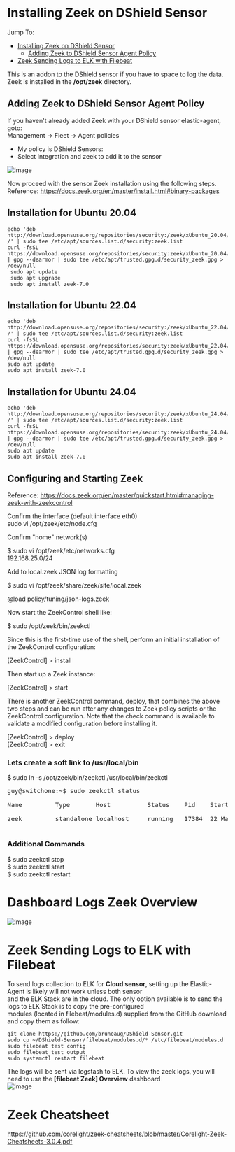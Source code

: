 # Installing Zeek on DShield Sensor
Jump To:
- [Installing Zeek on DShield Sensor](#Installing-Zeek-on-DShield-Sensor)
  - [Adding Zeek to DShield Sensor Agent Policy](#Adding-Zeek-to-DShield-Sensor-Agent-Policy)
- [Zeek Sending Logs to ELK with Filebeat](#Zeek-Sending-Logs-to-ELK-with-Filebeat)

This is an addon to the DShield sensor if you have to space to log the data. Zeek is installed in the **/opt/zeek** directory.<br>

## Adding Zeek to DShield Sensor Agent Policy

If you haven't already added Zeek with your DShield sensor elastic-agent, goto:<br>
Management -> Fleet -> Agent policies<br>

* My policy is DShield Sensors:<br>
* Select Integration and zeek to add it to the sensor<br>

![image](https://github.com/bruneaug/DShield-SIEM/assets/48228401/34c22e6c-ea2b-4e50-8b4c-fde0745dc9ed)

Now proceed with the sensor Zeek installation using the following steps.<br>
Reference: https://docs.zeek.org/en/master/install.html#binary-packages
## Installation for Ubuntu 20.04
````
echo 'deb http://download.opensuse.org/repositories/security:/zeek/xUbuntu_20.04/ /' | sudo tee /etc/apt/sources.list.d/security:zeek.list
curl -fsSL https://download.opensuse.org/repositories/security:zeek/xUbuntu_20.04/Release.key | gpg --dearmor | sudo tee /etc/apt/trusted.gpg.d/security_zeek.gpg > /dev/null
 sudo apt update
 sudo apt upgrade
 sudo apt install zeek-7.0
````
## Installation for Ubuntu 22.04
````
echo 'deb http://download.opensuse.org/repositories/security:/zeek/xUbuntu_22.04/ /' | sudo tee /etc/apt/sources.list.d/security:zeek.list
curl -fsSL https://download.opensuse.org/repositories/security:zeek/xUbuntu_22.04/Release.key | gpg --dearmor | sudo tee /etc/apt/trusted.gpg.d/security_zeek.gpg > /dev/null
sudo apt update
sudo apt install zeek-7.0
````
## Installation for Ubuntu 24.04
````
echo 'deb http://download.opensuse.org/repositories/security:/zeek/xUbuntu_24.04/ /' | sudo tee /etc/apt/sources.list.d/security:zeek.list
curl -fsSL https://download.opensuse.org/repositories/security:zeek/xUbuntu_24.04/Release.key | gpg --dearmor | sudo tee /etc/apt/trusted.gpg.d/security_zeek.gpg > /dev/null
sudo apt update
sudo apt install zeek-7.0
````

## Configuring and Starting Zeek

Reference: https://docs.zeek.org/en/master/quickstart.html#managing-zeek-with-zeekcontrol

Confirm the interface (default interface eth0)<br>
sudo vi /opt/zeek/etc/node.cfg<br>

Confirm "home" network(s)<br>

$ sudo vi /opt/zeek/etc/networks.cfg<br>
192.168.25.0/24<br>

Add to local.zeek JSON log formatting<br>

$ sudo vi /opt/zeek/share/zeek/site/local.zeek<br>

@load policy/tuning/json-logs.zeek<br>

 Now start the ZeekControl shell like:<br>

$ sudo /opt/zeek/bin/zeekctl<br>

Since this is the first-time use of the shell, perform an initial installation of the ZeekControl configuration:<br>

[ZeekControl] > install<br>

Then start up a Zeek instance:<br>

[ZeekControl] > start<br>

There is another ZeekControl command, deploy, that combines the above two steps and can be run after any changes to Zeek policy scripts or the ZeekControl configuration. Note that the check command is available to validate a modified configuration before installing it.<br>

[ZeekControl] > deploy<br>
[ZeekControl] > exit<br>

### Lets create a soft link to /usr/local/bin<br>

$ sudo ln -s /opt/zeek/bin/zeekctl /usr/local/bin/zeekctl<br>
<pre>
guy@switchone:~$ sudo zeekctl status<br>
Name         Type       Host          Status    Pid    Started<br>
zeek         standalone localhost     running   17384  22 Mar 16:44:04<br>
</pre>

### Additional Commands

$ sudo zeekctl stop<br>
$ sudo zeekctl start<br>
$ sudo zeekctl restart<br>

# Dashboard Logs Zeek Overview

![image](https://github.com/bruneaug/DShield-SIEM/assets/48228401/0aac6ec0-43cd-48ae-be56-991c215613ef)

# Zeek Sending Logs to ELK with Filebeat
To send logs collection to ELK for **Cloud sensor**, setting up the Elastic-Agent is likely will not work unless both sensor<br>
and the ELK Stack are in the cloud. The only option available is to send the logs to ELK Stack is to copy the pre-configured<br>
modules (located in filebeat/modules.d) supplied from the GitHub download and copy them as follow:<br>
````
git clone https://github.com/bruneaug/DShield-Sensor.git
sudo cp ~/DShield-Sensor/filebeat/modules.d/* /etc/filebeat/modules.d
sudo filebeat test config
sudo filebeat test output
sudo systemctl restart filebeat
````
The logs will be sent via logstash to ELK. To view the zeek logs, you will need to use the **[filebeat Zeek] Overview** dashboard<br>
![image](https://github.com/user-attachments/assets/63bacb42-f101-4224-80de-15c051db0c9d)

# Zeek Cheatsheet

https://github.com/corelight/zeek-cheatsheets/blob/master/Corelight-Zeek-Cheatsheets-3.0.4.pdf
